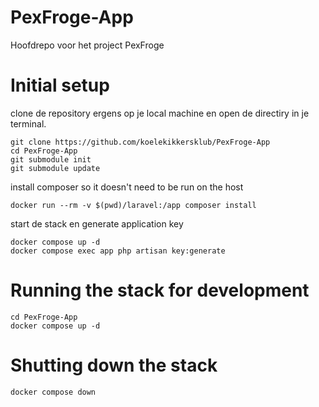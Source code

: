 # PexFroge-App
Hoofdrepo voor het project PexFroge

# Initial setup
clone de repository ergens op je local machine en open de directiry in je terminal.
```
git clone https://github.com/koelekikkersklub/PexFroge-App
cd PexFroge-App
git submodule init
git submodule update
```
install composer so it doesn't need to be run on the host
```
docker run --rm -v $(pwd)/laravel:/app composer install
```

start de stack en generate application key
```
docker compose up -d
docker compose exec app php artisan key:generate
```

# Running the stack for development
```
cd PexFroge-App
docker compose up -d
```

# Shutting down the stack
```
docker compose down
```